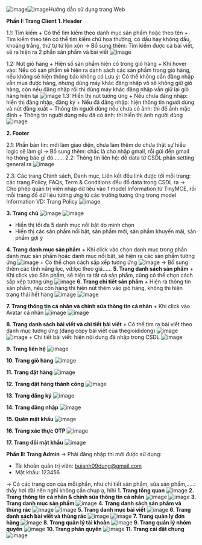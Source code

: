 ![image](https://github.com/user-attachments/assets/ef3f8e41-3d99-433b-b4dc-7411510d5f9a)![image](https://github.com/user-attachments/assets/eb306e48-d93c-42d6-a71d-f76718c17154)Hướng dẫn sử dụng trang Web

**Phần I: Trang Client**
**1. **Header****

  1.1: Tìm kiếm
      + Có thể tìm kiếm theo danh mục sản phẩm hoặc theo tên
      + Tìm kiếm theo tên có thể tìm kiếm chữ hoa thường, có dấu hay không dấu, khoảng trắng, thứ tự từ lộn xộn
      -> Bổ sung thêm: Tìm kiếm được cả bài viết, sẽ ra hiện ra 2 phần sản phẩm và bài viết
   ![image](https://github.com/user-attachments/assets/9359d6c3-7e50-4fdd-a091-33229b89809c)
   
  1.2: Nút giỏ hàng
      + Hiện sổ sản phẩm hiện có trong giỏ hàng
      + Khi hover vào: Nếu có sản phẩm sẽ hiện ra danh sách các sản phẩm trong giỏ hàng, nếu không sẽ hiện thông báo không có
      Lưu ý: Có thể không cần đăng nhập vẫn mua được hàng, nhưng dùng máy khác đăng nhập vô sẽ không giữ giỏ hàng, còn nếu đăng nhập rồi thì dùng máy khác đăng nhập vẫn giữ lại giỏ hàng hiện tại
   ![image](https://github.com/user-attachments/assets/d83e212e-5af2-41f7-ac13-478efd3098fb)
  1.3: Hiển thị nút tương ứng
      + Nếu chưa đăng nhập: hiển thị đăng nhập, đăng ký
      + Nếu đã đăng nhập: hiện thông tin người dùng và nút đăng xuất
            + Thông tin người dùng nếu chưa có ảnh: thì để ảnh mặc định
            + Thông tin người dùng nếu đã có ảnh: thì hiển thị ảnh người dùng
    ![image](https://github.com/user-attachments/assets/f38201e0-8bad-4fa9-a142-c884f4f1b620)

**2. **Footer****

   2.1: Phần bản tin: mới làm giao diện, chưa làm thêm do chưa thật sự hiểu logic sẽ làm gì
        -> Bổ sung thêm: chắc là cho nhập gmail, rồi gửi đến gmail họ thông báo gì đó.......
   2.2: Thông tin liên hệ: đổ data từ CSDL phần setting general ra
     ![image](https://github.com/user-attachments/assets/1ec8522a-4c47-41cd-a28c-60774f5a0fec)

   2.3: Các trang Chính sách, Danh mục, Liên kết đều link được tới mỗi trang: các trang Policy, FAQs, Term & Conditions đều đổ data trong CSDL ra
        -> Cho phép quản trị viên nhập dữ liệu vào 1 model Information từ TinyMCE, rồi mỗi trang đổ dữ liệu tương ứng từ các trường tương ứng trong model Information
       VD: Trang Policy
     ![image](https://github.com/user-attachments/assets/07ddaa46-f674-4f29-a267-7baadddc6e8a)

**3. **Trang chủ****
    ![image](https://github.com/user-attachments/assets/b2f261b8-8a48-4373-acfa-1b597c8e9587)
    ![image](https://github.com/user-attachments/assets/3e259ad9-32c0-4cc7-96d4-a308872d65c1)

   + Hiển thị tối đa 5 danh mục nổi bật do mình chọn
   + Hiển thị các sản phẩm nổi bật, sản phẩm mới, sản phẩm khuyến mãi, sản phẩm gợi ý

**4. **Trang danh mục sản phẩm****
    + Khi click vào chọn danh mục trong phần danh mục sản phẩm hoặc danh mục nổi bật, sẽ hiện ra các sản phẩm tương ứng
     ![image](https://github.com/user-attachments/assets/7a28e901-ca75-4152-92e2-79575befbef1)
    + Có thể chọn cách sắp xếp tương ứng
     ![image](https://github.com/user-attachments/assets/11de8a3a-87d4-41df-b2fe-96a4edbaa3f6)
    -> Bổ sung thêm các tính năng lọc, vd:lọc theo giá......
**5. **Trang danh sách sản phẩm****
    + Khi click vào Sản phẩm, sẽ hiện ra tất cả sản phẩm, cũng có thể chọn cách sắp xếp tương ứng
     ![image](https://github.com/user-attachments/assets/6e59f8c7-0b3d-4786-8f5b-5b9c7f498e69)
**6. **Trang chi tiết sản phẩm****
    + Hiện ra thông tin sản phẩm, nếu còn hàng thì hiện nút thêm vào giỏ hàng, không thì hiện trạng thái hết hàng
     ![image](https://github.com/user-attachments/assets/a99f41ee-85cf-4c84-b71a-fe6584cfcf5e)
     ![image](https://github.com/user-attachments/assets/0ac9fb49-80ae-4cae-ab79-af50776a3e50)

**7. **Trang thông tin cá nhân và chỉnh sửa thông tin cá nhân****
    + Khi click vào Avatar cá nhân
     ![image](https://github.com/user-attachments/assets/521cfd6a-aebe-4cb9-9f6d-fbbe2958769d)
     ![image](https://github.com/user-attachments/assets/7076363e-7dca-427a-9df9-54df7e10b371)

**8. **Trang danh sách bài viết và chi tiết bài viết****
    + Có thể tìm ra bài viết theo danh mục tương ứng (đang copy bài viết của thegioididong)
     ![image](https://github.com/user-attachments/assets/8a8c6dda-77a7-476c-b3fd-2f9b0e2f9fd5)
     ![image](https://github.com/user-attachments/assets/c86c26d2-a572-4335-8333-069508bf420d)
    + Chi tiết bài viết: hiện nội dung đã nhập trong CSDL
     ![image](https://github.com/user-attachments/assets/3f8af4d9-5ab3-4e83-9933-5e8848a78654)

**9. **Trang liên hệ****
    ![image](https://github.com/user-attachments/assets/cad4c466-3075-440a-81f5-f40244527f7f)

**10. **Trang giỏ hàng****
    ![image](https://github.com/user-attachments/assets/d91cd318-f6f9-4619-9dfe-ea5c3a660aaa)

**11. **Trang đặt hàng****
    ![image](https://github.com/user-attachments/assets/da5dd152-a5e6-4769-9149-5986cacda1db)

**12. **Trang đặt hàng thành công****
    ![image](https://github.com/user-attachments/assets/6d9b401d-a922-4230-b0c8-e8fe3f116b93)

**13. **Trang đăng ký****
    ![image](https://github.com/user-attachments/assets/e8eb1960-32c8-4296-a652-6c5a684b550e)

**14. **Trang đăng nhập****
![image](https://github.com/user-attachments/assets/275a02fa-8179-4733-a31e-87b1af792850)

**15. **Quên mật khẩu****
    ![image](https://github.com/user-attachments/assets/c203112b-5c4c-45fe-a599-a91c7115ad34)

**16. **Trang xác thực OTP****
    ![image](https://github.com/user-attachments/assets/36c2426d-fb8a-40f9-adec-b6fa3fc3dfd3)

**17. **Trang đổi mật khẩu****
    ![image](https://github.com/user-attachments/assets/2bfb9e7e-86a6-43f2-a7e5-a79d65e52b4b)


**Phần II: Trang Admin**
-> Phải đăng nhập thì mới được sử dụng:
+ Tài khoản quản trị viên: buianh09dung@gmail.com
+ Mật khẩu: 123456

-> Có các trang con của mỗi phần, như chi tiết sản phẩm, sửa sản phẩm,.....: thấy hơi dài nên nghĩ không cần chụp ạ, hihi
**1. Trang tổng quan**
  ![image](https://github.com/user-attachments/assets/6ddc8917-c303-4f7c-8bc7-be4edeb7e17d)
**2. Trang thông tin cá nhân & chỉnh sửa thông tin cá nhân**
  ![image](https://github.com/user-attachments/assets/0f0de189-90b9-4c5f-ad78-b4e4b674de7f)
  ![image](https://github.com/user-attachments/assets/afd410df-08fe-46b0-af61-f2a938b4a4fe)
**3. Trang danh mục sản phẩm**
  ![image](https://github.com/user-attachments/assets/658d3242-9378-46fb-805b-229393a931d8)
**4. Trang danh sách sản phẩm và thùng rác**
  ![image](https://github.com/user-attachments/assets/3f42f241-0a73-4c02-b10b-37ec61428211)
  ![image](https://github.com/user-attachments/assets/2f335f06-4722-4551-b37b-ffe7289310d9)
**5. Trang danh mục bài viết**
  ![image](https://github.com/user-attachments/assets/8c20d6af-8820-4f84-86d5-52ac489e2c2b)
**6. Trang danh sách bài viết và thùng rác**
  ![image](https://github.com/user-attachments/assets/22048825-21fa-4a94-9e03-bc49ce581c0e)
  ![image](https://github.com/user-attachments/assets/9ad19e65-95b2-4504-9f9a-11f1147bbbd6)
**7. Trang quản ly đơn hàng**
  ![image](https://github.com/user-attachments/assets/7b26383f-ecd3-4c88-8fd7-acf63385e8fd)
**8. Trang quản lý tài khoản**
  ![image](https://github.com/user-attachments/assets/1ebe67de-dd20-4f40-87f9-5ffe8e1735e6)
**9. Trang quản lý nhóm quyền**
  ![image](https://github.com/user-attachments/assets/c3f9bbfd-66da-40a7-b122-ecc1e7d5338e)
**10. Trang phân quyền**
  ![image](https://github.com/user-attachments/assets/17ce8f88-27d7-44d4-af63-477032034a78)
**11. Trang cài đặt chung**
  ![image](https://github.com/user-attachments/assets/a11aa10a-078a-48ce-bd44-3b5bf3da515d)































